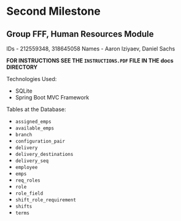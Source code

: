 # Second Milestone
## Group FFF, Human Resources Module

IDs - 212559348, 318645058
Names - Aaron Iziyaev, Daniel Sachs

**FOR INSTRUCTIONS SEE THE `INSTRUCTIONS.PDF` FILE IN THE docs DIRECTORY**

Technologies Used:
- SQLite
- Spring Boot MVC Framework

Tables at the Database:
- `assigned_emps`
- `available_emps`
- `branch`
- `configuration_pair`
- `delivery`
- `delivery_destinations`
- `delivery_seq`
- `employee`
- `emps`
- `req_roles`
- `role`
- `role_field`
- `shift_role_requirement`
- `shifts`
- `terms`
